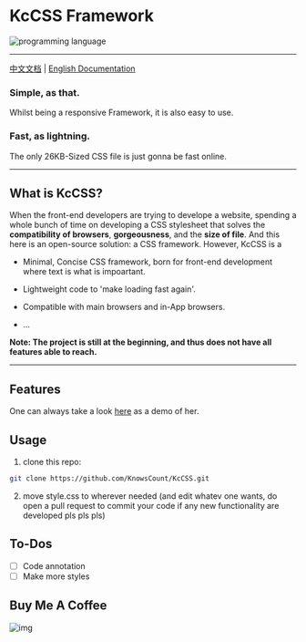 # KcCSS Framework

![programming language](https://images.unsplash.com/photo-1523437113738-bbd3cc89fb19?ixlib=rb-1.2.1&ixid=eyJhcHBfaWQiOjEyMDd9&auto=format&fit=crop&w=1000&q=80)

---

[中文文档](README-ZH.md) | [English Documentation](README.md)

### Simple, as that.

Whilst being a responsive Framework, it is also easy to use. 

### Fast, as lightning. 

The only 26KB-Sized CSS file is just gonna be fast online. 

---

## What is KcCSS?

When the front-end developers are trying to develope a website, spending a whole bunch of time on developing a CSS stylesheet that solves the **compatibility of browsers**, **gorgeousness**, and the **size of file**. And this here is an open-source solution: a CSS framework. However, KcCSS is a 

- Minimal, Concise CSS framework, born for front-end development where text is what is impoartant.
- Lightweight code to 'make loading fast again'.
- Compatible with main browsers and in-App browsers. 

- ...

**Note: The project is still at the beginning, and thus does not have all features able to reach.**

****

## Features

One can always take a look [here](http://ebooks.knowscount.cc) as a demo of her. 

## Usage

1. clone this repo:
```bash
git clone https://github.com/KnowsCount/KcCSS.git
```
2. move style.css to wherever needed (and edit whatev one wants, do open a pull request to commit your code if any new functionality are developed pls pls pls)


## To-Dos

- [ ] Code annotation
- [ ] Make more styles

## Buy Me A Coffee

![img](http://docs.knowscount.cc/wp-content/uploads/2020/07/IMG_138520200705-095413.jpg)
